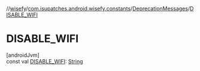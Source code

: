 //[wisefy](../../../index.md)/[com.isupatches.android.wisefy.constants](../index.md)/[DeprecationMessages](index.md)/[DISABLE_WIFI](-d-i-s-a-b-l-e_-w-i-f-i.md)

# DISABLE_WIFI

[androidJvm]\
const val [DISABLE_WIFI](-d-i-s-a-b-l-e_-w-i-f-i.md): [String](https://kotlinlang.org/api/latest/jvm/stdlib/kotlin/-string/index.html)
